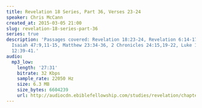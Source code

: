 ```yaml
---
title: Revelation 18 Series, Part 36, Verses 23-24
speaker: Chris McCann
created_at: 2015-03-05 21:00
slug: revelation-18-series-part-36
series: true
description: 'Passages covered: Revelation 18:23-24, Revelation 6:14-17, Mark 6:20-21,
  Isaiah 47:9,11-15, Matthew 23:34-36, 2 Chronicles 24:15,19-22, Luke 11:49-51, Matthew
  12:39-41.'
audio:
  mp3_low:
    length: '27:31'
    bitrate: 32 Kbps
    sample_rate: 22050 Hz
    size: 6.3 MB
    size_bytes: 6604239
    url: http://audiocdn.ebiblefellowship.com/studies/revelation/chapter-18/2015.03.05_McCann_-_Revelation_18_Series_Part_36.mp3
---
```

